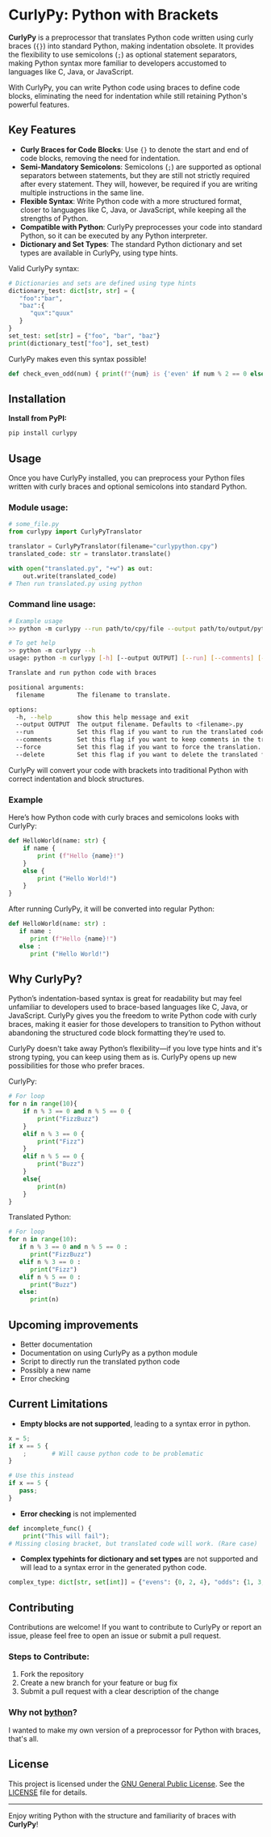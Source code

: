 # CurlyPy: Python with Brackets

**CurlyPy** is a preprocessor that translates Python code written using curly braces (`{}`) into standard Python, making indentation obsolete. It provides the flexibility to use semicolons (`;`) as optional statement separators, making Python syntax more familiar to developers accustomed to languages like C, Java, or JavaScript.

With CurlyPy, you can write Python code using braces to define code blocks, eliminating the need for indentation while still retaining Python's powerful features.

## Key Features

- **Curly Braces for Code Blocks**: Use `{}` to denote the start and end of code blocks, removing the need for indentation.
- **Semi-Mandatory Semicolons**: Semicolons (`;`) are supported as optional separators between statements, but they are still not strictly required after every statement. They will, however, be required if you are writing multiple instructions in the same line.
- **Flexible Syntax**: Write Python code with a more structured format, closer to languages like C, Java, or JavaScript, while keeping all the strengths of Python.
- **Compatible with Python**: CurlyPy preprocesses your code into standard Python, so it can be executed by any Python interpreter.
- **Dictionary and Set Types**: The standard Python dictionary and set types are available in CurlyPy, using type hints.


Valid CurlyPy syntax:
```python
# Dictionaries and sets are defined using type hints
dictionary_test: dict[str, str] = {
   "foo":"bar", 
   "baz":{
      "qux":"quux"
   }
}
set_test: set[str] = {"foo", "bar", "baz"}
print(dictionary_test["foo"], set_test)
```

CurlyPy makes even this syntax possible!
```python
def check_even_odd(num) { print(f"{num} is {'even' if num % 2 == 0 else 'odd'};"); }; check_even_odd(10); check_even_odd(7);
```

## Installation

**Install from PyPI:**

```bash
pip install curlypy
```

## Usage

Once you have CurlyPy installed, you can preprocess your Python files written with curly braces and optional semicolons into standard Python.

### Module usage:
```python
# some_file.py
from curlypy import CurlyPyTranslator

translator = CurlyPyTranslator(filename="curlypython.cpy")
translated_code: str = translator.translate()

with open("translated.py", "+w") as out:
    out.write(translated_code)
# Then run translated.py using python

```
### Command line usage:
```bash
# Example usage
>> python -m curlypy --run path/to/cpy/file --output path/to/output/python/file --keep

# To get help
>> python -m curlypy --h
usage: python -m curlypy [-h] [--output OUTPUT] [--run] [--comments] [--force] [--delete] filename

Translate and run python code with braces

positional arguments:
  filename         The filename to translate.

options:
  -h, --help       show this help message and exit
  --output OUTPUT  The output filename. Defaults to <filename>.py
  --run            Set this flag if you want to run the translated code directly after translating.
  --comments       Set this flag if you want to keep comments in the translated code.
  --force          Set this flag if you want to force the translation. i.e. dont perform any checks. Can output non working code. Defaults to False.
  --delete         Set this flag if you want to delete the translated file after running it.
```

CurlyPy will convert your code with brackets into traditional Python with correct indentation and block structures.

### Example

Here’s how Python code with curly braces and semicolons looks with CurlyPy:

```python
def HelloWorld(name: str) {
	if name {
		print (f"Hello {name}!")
	}
	else {
		print ("Hello World!")
	}
}
```

After running CurlyPy, it will be converted into regular Python:

```python
def HelloWorld(name: str) :
   if name :
      print (f"Hello {name}!")
   else :
      print ("Hello World!")
```

## Why CurlyPy?

Python’s indentation-based syntax is great for readability but may feel unfamiliar to developers used to brace-based languages like C, Java, or JavaScript. CurlyPy gives you the freedom to write Python code with curly braces, making it easier for those developers to transition to Python without abandoning the structured code block formatting they’re used to.

CurlyPy doesn't take away Python’s flexibility—if you love type hints and it's strong typing, you can keep using them as is. CurlyPy opens up new possibilities for those who prefer braces.

CurlyPy:
```python
# For loop
for n in range(10){
    if n % 3 == 0 and n % 5 == 0 {
        print("FizzBuzz")
	}
    elif n % 3 == 0 {
		print("Fizz")
	}
    elif n % 5 == 0 {
		print("Buzz")
	}
    else{
        print(n)
	}
}
```
Translated Python:
```python
# For loop
for n in range(10):
   if n % 3 == 0 and n % 5 == 0 :
      print("FizzBuzz")
   elif n % 3 == 0 :
      print("Fizz")
   elif n % 5 == 0 :
      print("Buzz")
   else:
      print(n)
```


## Upcoming improvements
- Better documentation
- Documentation on using CurlyPy as a python module
- Script to directly run the translated python code
- Possibly a new name
- Error checking

## Current Limitations

- **Empty blocks are not supported**, leading to a syntax error in python.
```python
x = 5;
if x == 5 {
    ;       # Will cause python code to be problematic
}

# Use this instead
if x == 5 {
   pass;
}
```

- **Error checking** is not implemented
```python
def incomplete_func() {
    print("This will fail");
# Missing closing bracket, but translated code will work. (Rare case)
```

- **Complex typehints for dictionary and set types** are not supported and will lead to a syntax error in the generated python code.
```python
complex_type: dict[str, set[int]] = {"evens": {0, 2, 4}, "odds": {1, 3, 5}};  # Complex type hint with sets and dicts
```



## Contributing

Contributions are welcome! If you want to contribute to CurlyPy or report an issue, please feel free to open an issue or submit a pull request.

### Steps to Contribute:

1. Fork the repository
2. Create a new branch for your feature or bug fix
3. Submit a pull request with a clear description of the change

### Why not [bython](https://github.com/mathialo/bython)?
I wanted to make my own version of a preprocessor for Python with braces, that's all. 

## License

This project is licensed under the [GNU General Public License](https://www.gnu.org/licenses/gpl-3.0.en.html). See the [LICENSE](LICENSE) file for details.

---

Enjoy writing Python with the structure and familiarity of braces with **CurlyPy**!